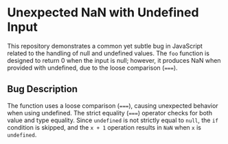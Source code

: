 # Unexpected NaN with Undefined Input

This repository demonstrates a common yet subtle bug in JavaScript related to the handling of null and undefined values. The `foo` function is designed to return 0 when the input is null; however, it produces NaN when provided with undefined, due to the loose comparison (`===`).

## Bug Description

The function uses a loose comparison (`===`), causing unexpected behavior when using undefined. The strict equality (`===`) operator checks for both value and type equality.  Since `undefined` is not strictly equal to `null`, the `if` condition is skipped, and the `x + 1` operation results in `NaN` when `x` is `undefined`.